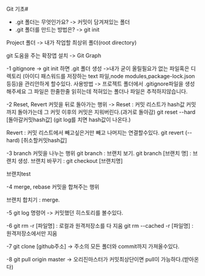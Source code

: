 Git 기초#

- .git 폴더는 무엇인가요?
->  커밋이 담겨져있는 폴더
- .git 폴더를 만드는 방법은?
-> git init

Project 폴더 -> 내가 작업할 최상위 폴더(root directory)

git 도움을 주는 확장앱 설치
-> Git Graph

-1 gitignore -> git init 하면 .git 폴더 생성
->내가 굳이 올릴필요가 없는 파일혹은 디렉토리 (아이디 패스워드를 저장하는 text 파일,node modules,package-lock.json 등등)을
관리안하게 할수있다.
사용방법 ->
프로젝트 폴더에서 
.gitignore파일을 생성해주세요
그 파일은 한줄한줄 읽히는데
적혀있는 폴더나 파일은 추적하지않습니다.

-2 Reset, Revert 커밋을 뒤로 돌아가는 행위
->
Reset : 커밋 리스트가 hash값 커밋까지 돌아가는데 그 커밋
이후의 커밋은 지워버린다.(과거로 돌아감)
git reset --hard [돌아갈커밋hash값]
(git log를 치면 hash값이 나온다.)

Revert : 커밋 리스트에서 빼고싶은거만 빼고 나머지는 연결할수있다.
git revert (--hard) [취소할커밋hash값]

-3 branch  커밋을 나누는 행위
git branch : 브랜치 보기.
git branch [브랜치 명] : 브랜치 생성.
브랜치 바꾸기 : git checkout [브랜치명]

브랜치test

-4 merge, rebase 커밋을 합쳐주는 행위

브랜치 합치기 : merge.


-5 git log 명령어 
-> 커밋했던 히스토리를 볼수있다.

-6 git rm -r [파일명] : 로컬과 원격저장소를 다 지움
   git rm --cached -r [파일명] : 원격저장소에서만 지움

-7 git clone [github주소]
-> 주소의 모든 폴더와 commit까지 가져올수있다.

-8 git pull origin master ->
오리진마스터가 커밋최상단이면 pull이 가능하다.(받아온다)